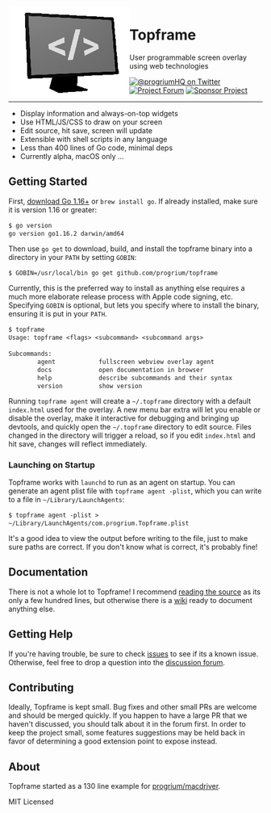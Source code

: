 <img align="left" alt="Topframe" src="./topframe.png" />

# Topframe
User programmable screen overlay using web technologies

<!-- <a href="https://goreportcard.com/report/github.com/progrium/topframe" title="Go Report Card"><img src="https://goreportcard.com/badge/github.com/progrium/topframe" alt="Go Report Card"></a> -->
<a href="https://twitter.com/progriumHQ" title="@progriumHQ on Twitter"><img src="https://img.shields.io/badge/twitter-@progriumHQ-55acee.svg" alt="@progriumHQ on Twitter"></a>
<a href="https://github.com/progrium/topframe/discussions" title="Project Forum"><img src="https://img.shields.io/badge/community-forum-ff69b4.svg" alt="Project Forum"></a>
<a href="https://github.com/sponsors/progrium" title="Sponsor Project"><img src="https://img.shields.io/static/v1?label=sponsor&message=%E2%9D%A4&logo=GitHub" alt="Sponsor Project" /></a>

---
* Display information and always-on-top widgets
* Use HTML/JS/CSS to draw on your screen
* Edit source, hit save, screen will update
* Extensible with shell scripts in any language
* Less than 400 lines of Go code, minimal deps
* Currently alpha, macOS only ...

## Getting Started

First, [download Go 1.16+](https://golang.org/dl/) or `brew install go`. If already installed, make sure it is 
version 1.16 or greater:

```
$ go version
go version go1.16.2 darwin/amd64
```

Then use `go get` to download, build, and install the topframe binary into a directory in your `PATH` 
by setting `GOBIN`:

```
$ GOBIN=/usr/local/bin go get github.com/progrium/topframe
```

Currently, this is the preferred way to install as anything else requires a much more elaborate
release process with Apple code signing, etc. Specifying `GOBIN` is optional, but lets you specify
where to install the binary, ensuring it is put in your `PATH`. 

```
$ topframe
Usage: topframe <flags> <subcommand> <subcommand args>

Subcommands:
        agent            fullscreen webview overlay agent
        docs             open documentation in browser
        help             describe subcommands and their syntax
        version          show version
```

Running `topframe agent` will create a `~/.topframe` directory with a default `index.html` used for the
overlay. A new menu bar extra will let you enable or disable the overlay, make it interactive for
debugging and bringing up devtools, and quickly open the `~/.topframe` directory to edit source.
Files changed in the directory will trigger a reload, so if you edit `index.html` and hit save, changes
will reflect immediately.

### Launching on Startup

Topframe works with `launchd` to run as an agent on startup. You can generate
an agent plist file with `topframe agent -plist`, which you can write to a file in `~/Library/LaunchAgents`:

```
$ topframe agent -plist > ~/Library/LaunchAgents/com.progrium.Topframe.plist
```

It's a good idea to view the output before writing to the file, just to make sure
paths are correct. If you don't know what is correct, it's probably fine!


## Documentation

There is not a whole lot to Topframe! I recommend [reading the source](https://github.com/progrium/topframe/blob/main/topframe.go) as its only a few hundred lines,
but otherwise there is a [wiki](https://github.com/progrium/topframe/wiki) ready to document anything else.

## Getting Help

If you're having trouble, be sure to check [issues](https://github.com/progrium/topframe/issues) to see if its a known issue. Otherwise, feel free to drop
a question into the [discussion forum](https://github.com/progrium/topframe/discussions).

## Contributing

Ideally, Topframe is kept small. Bug fixes and other small PRs are welcome and should be merged quickly.
If you happen to have a large PR that we haven't discussed, you should talk about it in the forum first. In order
to keep the project small, some features suggestions may be held back in favor of determining a good extension point to expose instead.

## About

Topframe started as a 130 line example for [progrium/macdriver](https://github.com/progrium/macdriver).

MIT Licensed